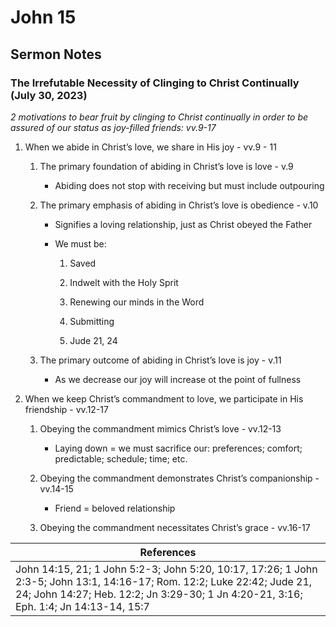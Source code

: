 # John 15

## Sermon Notes

### The Irrefutable Necessity of Clinging to Christ Continually (July 30, 2023)

_2 motivations to bear fruit by clinging to Christ continually in order to be assured of our status as joy-filled friends: vv.9-17_

1. When we abide in Christ’s love, we share in His joy - vv.9 - 11

    1. The primary foundation of abiding in Christ’s love is love - v.9

        - Abiding does not stop with receiving but must include outpouring

    1. The primary emphasis of abiding in Christ’s love is obedience - v.10

        - Signifies a loving relationship, just as Christ obeyed the Father

        - We must be: 

            1. Saved

            1. Indwelt with the Holy Sprit

            1. Renewing our minds in the Word

            1. Submitting

            1. Jude 21, 24

    1. The primary outcome of abiding in Christ’s love is joy - v.11

        - As we decrease our joy will increase ot the point of fullness

1. When we keep Christ’s commandment to love, we participate in His friendship - vv.12-17

    1. Obeying the commandment mimics Christ’s love - vv.12-13

        - Laying down = we must sacrifice our: preferences; comfort; predictable; schedule; time; etc.

    1. Obeying the commandment demonstrates Christ’s companionship -  vv.14-15

        - Friend = beloved relationship

    1. Obeying the commandment necessitates Christ’s grace - vv.16-17

|References|
|-|
|John 14:15, 21; 1 John 5:2-3; John 5:20, 10:17, 17:26; 1 John 2:3-5; John 13:1, 14:16-17; Rom. 12:2; Luke 22:42; Jude 21, 24; John 14:27; Heb. 12:2; Jn 3:29-30; 1 Jn 4:20-21, 3:16; Eph. 1:4; Jn 14:13-14, 15:7|